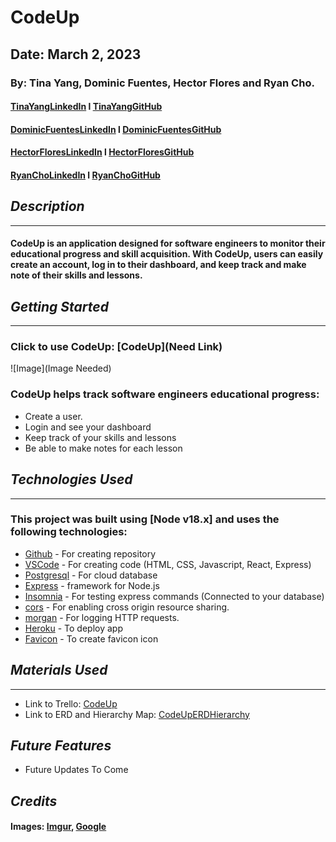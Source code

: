 # CodeUp

## Date: March 2, 2023

### By: Tina Yang, Dominic Fuentes, Hector Flores and Ryan Cho.

#### [TinaYangLinkedIn](https://www.linkedin.com/in/yang-tina/) l [TinaYangGitHub](https://github.com/tinayang15)
#### [DominicFuentesLinkedIn](https://www.linkedin.com/in/dominicfuentes1/) l [DominicFuentesGitHub](https://github.com/fuentesdominic)
#### [HectorFloresLinkedIn](https://www.linkedin.com/in/hector-floresm/) l [HectorFloresGitHub](https://github.com/hekmaflo/hekmaflo)
#### [RyanChoLinkedIn](https://www.linkedin.com/in/ryan-wongene-cho/) l [RyanChoGitHub](https://github.com/notryancho)

## ***Description***
***

#### CodeUp is an application designed for software engineers to monitor their educational progress and skill acquisition. With CodeUp, users can easily create an account, log in to their dashboard, and keep track and make note of their skills and lessons.

## ***Getting Started***
***
### Click to use CodeUp: [CodeUp](Need Link)

![Image](Image Needed)

### CodeUp helps track software engineers educational progress:
* Create a user.
* Login and see your dashboard
* Keep track of your skills and lessons
* Be able to make notes for each lesson

## ***Technologies Used***
***
### This project was built using  [Node v18.x] and uses the following technologies:
* [Github](https://github.com/) - For creating repository
* [VSCode](https://code.visualstudio.com/) - For creating code (HTML, CSS, Javascript, React, Express)
* [Postgresql](https://www.npmjs.com/package/postgresql) - For cloud database
* [Express](https://www.npmjs.com/package/express) - framework for Node.js
* [Insomnia](https://insomnia.rest/download) - For testing express commands (Connected to your database)
* [cors](https://www.npmjs.com/package/cors) - For enabling cross origin resource sharing.
* [morgan](https://www.npmjs.com/package/morgan) - For logging HTTP requests.
* [Heroku](https://www.heroku.com) - To deploy app
* [Favicon](https://favicon.io/favicon-converter/) - To create favicon icon


## ***Materials Used***
***
* Link to Trello: [CodeUp](https://trello.com/b/iY89mmdK/codeup)
* Link to ERD and Hierarchy Map: [CodeUpERDHierarchy](https://lucid.app/lucidchart/74aeda03-862e-40f3-a562-b6992dc957ca/edit?existing=1&token=f655ca8a7d7960b88838aefc449ae511095e5b3dcd9be1a99672efaf1a2f82e9-eml%3Dtinayangers%2540gmail.com%26ts%3D1677795123%26uid%3D127706730&docId=74aeda03-862e-40f3-a562-b6992dc957ca&shared=true&page=0_0&invitationId=inv_8eee12d4-4516-4e53-96a4-7b917fbbccc0#)

## ***Future Features***
* Future Updates To Come

## **_Credits_**
#### Images: [Imgur](https://imgur.com/), [Google](https://www.google.com/)